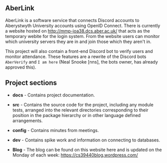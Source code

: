 ## AberLink

AberLink is a software service that connects Discord accounts to Aberystwyth University accounts using OpenID Connect. There is currently a website hosted on http://mmp-joa38.dcs.aber.ac.uk/ that acts as the temporary webite for the login system. From the website users can monitor which university servers they are in and join those which they aren't in. 

This project will also contain a front-end Discord bot to verify users and monitor attendance. These features are a rewrite of the Discord bots `AberVerify` and `I am here` (Neal Snooke [nns], the bots owner, has already approved this). 

## Project sections

* **docs** - Contains project documentation.

* **src** - Contains the source code for the project, including any module tests, arranged into the
relevant directories corresponding to their position in the package hierarchy or in other language
defined arrangements.

* **config** - Contains minutes from meetings.

* **dev** - Contains spike work and information on connecting to databases.

* **Blog** - The blog can be found on this website here and is updated on the Monday of each week: https://cs39440blog.wordpress.com/ 